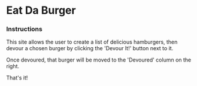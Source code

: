 # Eat Da Burger

### Instructions

This site allows the user to create a list of delicious hamburgers, then devour a chosen burger by clicking the 'Devour It!' button next to it.

Once devoured, that burger will be moved to the 'Devoured' column on the right.

That's it!